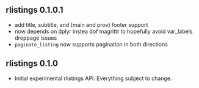 ## rlistings 0.1.0.1
 * add title, subtitle, and (main and prov) footer support
 * now depends on dplyr instea dof magrittr to hopefully avoid var_labels droppage issues
 * `paginate_listing` now supports pagination in both directions

## rlistings 0.1.0
 * Initial experimental rlistings API. Everything subject to change.

